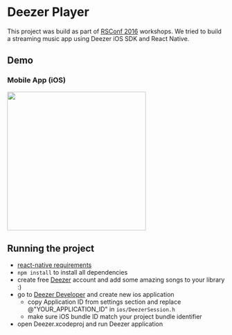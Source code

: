 # Deezer Player

This project was build as part of [RSConf 2016](http://2016.conf.rollingscopes.com/) workshops. We tried to build a streaming music app using Deezer iOS SDK and React Native.

## Demo

### Mobile App (iOS)
<img src="assets/deezer.gif" width="320" />

## Running the project
- [react-native requirements](https://facebook.github.io/react-native/docs/getting-started.html#requirements)
- `npm install` to install all dependencies
- create free [Deezer](http://www.deezer.com/) account and add some amazing songs to your library :)
- go to [Deezer Developer](http://developers.deezer.com/) and create new ios application
  * copy Application ID from settings section and replace @"YOUR_APPLICATION_ID" in `ios/DeezerSession.h`
  * make sure iOS bundle ID match your project bundle identifier
- open Deezer.xcodeproj and run Deezer application
